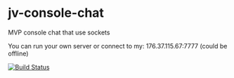 # jv-console-chat
MVP console chat that use sockets

You can run your own server or connect to my: 176.37.115.67:7777 (could be offline)

[![Build Status](https://travis-ci.com/vztot/internet-shop.svg?branch=master)](https://travis-ci.com/vztot/internet-shop)